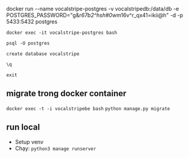 docker run --name vocalstripe-postgres -v vocalstripedb:/data/db -e POSTGRES_PASSWORD="g&r*67b2^hsh#0w*m16v^r_qx41=ikii@h" -d -p 5433:5432 postgres

`docker exec -it vocalstripe-postgres bash`

`psql -U postgres`

`create database vocalstripe`

`\q`

`exit`

## migrate trong docker container

`docker exec -t -i vocalstripebe bash`
`python manage.py migrate`


## run local
- Setup venv
- Chạy:
`python3 manage runserver`
